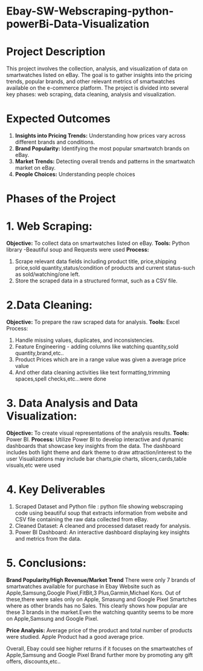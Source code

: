 # Ebay-SW-Webscraping-python-powerBi-Data-Visualization

# Project Description
This project involves the collection, analysis, and visualization of data on smartwatches listed on eBay. The goal is to gather insights into the pricing trends, popular brands, and other relevant metrics of smartwatches available on the e-commerce platform. The project is divided into several key phases: web scraping, data cleaning, analysis and visualization.

# Expected Outcomes
1. **Insights into Pricing Trends:** 
Understanding how prices vary across different brands and conditions.
2. **Brand Popularity:** 
Identifying the most popular smartwatch brands on eBay.
3. **Market Trends:** 
Detecting overall trends and patterns in the smartwatch market on eBay.
4. **People Choices:**
Understanding people choices

# Phases of the Project
# 1. Web Scraping:

**Objective:** To collect data on smartwatches listed on eBay.
**Tools:** Python library -Beautiful soup and Requests were used
**Process:**
1. Scrape relevant data fields including product title, price,shipping price,sold quantity,status/condition of products and current status-such as sold/watching/one left.
2. Store the scraped data in a structured format, such as a CSV file.

# 2.Data Cleaning:

**Objective:** To prepare the raw scraped data for analysis.
**Tools:** Excel
Process:
1. Handle missing values, duplicates, and inconsistencies.
2. Feature Engineering - adding columns like watching quantity,sold quantity,brand,etc..
3. Product Prices which are in a range value was given a average price value
4. And other data cleaning activities like text formatting,trimming spaces,spell checks,etc...were done

# 3. Data Analysis and Data Visualization:

**Objective:** To create visual representations of the analysis results.
**Tools:**  Power BI.
**Process:**
Utilize Power BI to develop interactive and dynamic dashboards that showcase key insights from the data.
The dashboard includes both light theme and dark theme to draw attraction/interest to the user
Visualizations may include bar charts,pie charts, slicers,cards,table visuals,etc were used

# 4. Key Deliverables
1. Scraped Dataset and Python file : python file showing webscraping code using beautiful soup that extracts information from website and CSV file containing the raw data collected from eBay.
2. Cleaned Dataset: A cleaned and processed dataset ready for analysis.
3. Power BI Dashboard: An interactive dashboard displaying key insights and metrics from the data.

# 5. Conclusions:
 **Brand Popularity/High Revenue/Market Trend**
There were only 7 brands of smartwatches available for purchase in Ebay Website such as Apple,Samsung,Google Pixel,FitBit,3 Plus,Garmin,Michael Kors. Out of these,there were sales only on Apple, Smasung and Google Pixel Smartches where as other brands has no Sales.
This clearly shows how popular are these 3 brands in the market.Even the watching quantity seems to be more on Apple,Samsung and Google Pixel.

**Price Analysis:**
Average price of the product and total number of products were studied. Apple Product had a good average price.

Overall, Ebay could see higher returns if it focuses on the smartwatches of Apple,Samsung and Google Pixel Brand further more by promoting any gift offers, discounts,etc..

